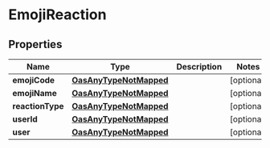 

# EmojiReaction

## Properties

Name | Type | Description | Notes
------------ | ------------- | ------------- | -------------
**emojiCode** | [**OasAnyTypeNotMapped**](.md) |  |  [optional]
**emojiName** | [**OasAnyTypeNotMapped**](.md) |  |  [optional]
**reactionType** | [**OasAnyTypeNotMapped**](.md) |  |  [optional]
**userId** | [**OasAnyTypeNotMapped**](.md) |  |  [optional]
**user** | [**OasAnyTypeNotMapped**](.md) |  |  [optional]




